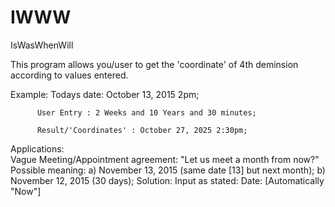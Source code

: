# IWWW
IsWasWhenWill

This program allows you/user to get the 'coordinate' of 4th deminsion according to values entered.

Example:  Todays date: October 13, 2015 2pm;
          
          User Entry : 2 Weeks and 10 Years and 30 minutes;
          
          Result/'Coordinates' : October 27, 2025 2:30pm;

Applications:        
Vague Meeting/Appointment agreement:  "Let us meet a month from now?"
Possible meaning: a) November 13, 2015 (same date [13] but next month);
b) November 12, 2015 (30 days);
Solution: Input as stated: Date: [Automatically "Now"]

